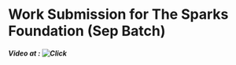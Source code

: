 # Work Submission for The Sparks Foundation (Sep Batch)

##### Video at : ![Click](https://www.youtube.com/playlist?list=PLLB1fbWwdwc4Ev9TtHFuLdvddaGoI7qW_)
